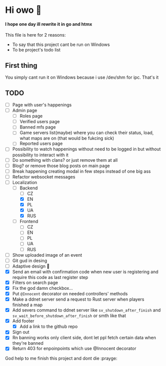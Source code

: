 # Hi owo 👋

#### I hope one day ill rewrite it in go and htmx

This file is here for 2 reasons:
- To say that this project cant be run on Windows
- To be project's todo list

## First thing
You simply cant run it on Windows because i use /dev/shm for ipc. That's it

## TODO
- [ ] Page with user's happenings
- [ ] Admin page
    - [ ] Roles page
    - [ ] Verified users page
    - [ ] Banned mfs page
    - [ ] Game servers list(maybe) where you can check their status, load, what maps are on (that would be fukcing sick)
    - [ ] Reported users page
- [ ] Possibility to watch happenings without need to be logged in but without possibility to interact with it
- [ ] Do something with clans? or just remove them at all
- [ ] Blog? or remove those blog posts on main page
- [ ] Break happening creating modal in few steps instead of one big ass
- [ ] Refactor websocket messages
- [ ] Localization
    - [ ] Backend
        - [ ] CZ
        - [x] EN
        - [x] PL
        - [x] UA
        - [x] RUS
    - [ ] Frontend
        - [ ] CZ
        - [ ] EN
        - [ ] PL
        - [ ] UA
        - [ ] RUS
- [ ] Show uploaded image of an event
- [ ] Git gud in desing
- [ ] Adaptive design 🤮
- [x] Send an email with confirmation code when new user is registering and require this code as last register step
- [x] Filters on search page
- [x] Fix the god damn checkbox...
- [x] Put `@Innocent` decorator on needed controllers' methods
- [x] Make a ddnet server send a request to Rust server when players finished a map
- [x] Add severs command to ddnet server like `sv_shutdown_after_finish` and `sv_wait_before_shutdown_after_finish` or smth like that
- [x] Add footer
    - [x] Add a link to the github repo
- [x] Sign out
- [x] Rn banning works only client side, dont let ppl fetch certain data when they're banned
- [x] Return 403 for enpoinpoints which use @Innocent decorator

God help to me finish this project and dont die :prayge:
